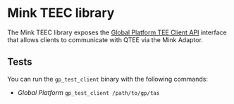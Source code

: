 # Mink TEEC library

The Mink TEEC library exposes the [Global Platform TEE Client API](https://globalplatform.org/specs-library/tee-client-api-specification/) interface that allows clients to communicate with QTEE via the Mink Adaptor.

## Tests

You can run the `gp_test_client` binary with the following commands:

- _Global Platform_ `gp_test_client /path/to/gp/tas`
